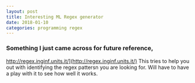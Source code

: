 ```yaml
---
layout: post
title: Interesting ML Regex generator
date: 2018-01-10
categories: programming regex
---
```

### Something I just came across for future reference, 
http://regex.inginf.units.it/](http://regex.inginf.units.it/)
This tries to help you out with identifying the regex pattersn you are looking for.  Will have to have a play with it to see how well it works.
